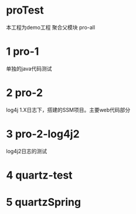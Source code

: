 # proTest
本工程为demo工程
聚合父模块 pro-all
# 1 pro-1 
单独的java代码测试
# 2 pro-2 
log4j 1.X日志下，搭建的SSM项目。主要web代码部分
# 3 pro-2-log4j2
log4j2日志的测试
# 4 quartz-test
# 5 quartzSpring

